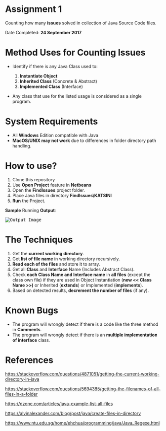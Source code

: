 # Assignment 1

Counting how many **issues** solved in collection of Java Source Code files.

Date Completed: **24 September 2017**

# Method Uses for Counting Issues 

- Identify if there is any Java Class used to:
  1. **Instantiate Object**
  2. **Inherited Class** (Concrete & Abstract)
  3. **Implemented Class** (Interface)

- Any class that use for the listed usage is considered as a single program.

# System Requirements

- All **Windows** Edition compatible with Java
- **MacOS/UNIX may not work** due to differences in folder directory path handling. 

# How to use?

1. Clone this repository
2. Use **Open Project** feature in **Netbeans**
3. Open the **FindIssues** project folder.
4. Place Java files in directory **FindIssues\KATSINI**
5. **Run** the Project. 

**Sample** Running **Output**:
 
<kbd>![Output Image](https://github.com/wzul/237767/blob/master/Assignment_1/FindIssues/sample-running-output.png "Sample Running Output")</kbd>

# The Techniques

1. Get the **current working directory**.
2. Get **list of file name** in working directory recursively.
3. **Read each of the files** and store it to array.
4. Get all **Class** and **Interface** Name (Includes Abstract Class).
5. Check **each Class Name and Interface name** in **all files** (except the class own file) if they are used in Object Instantiation (**new << Class Name >>)** or Inherited (**extends**) or Implemented (**implements**).
6. Based on detected results, **decrement the number of files** (if any).


# Known Bugs

- The program will wrongly detect if there is a code like the three method in **Comments**.
- The program will wrongly detect if there is an **multiple implementation of interface** class.

# References

https://stackoverflow.com/questions/4871051/getting-the-current-working-directory-in-java

https://stackoverflow.com/questions/5694385/getting-the-filenames-of-all-files-in-a-folder

https://dzone.com/articles/java-example-list-all-files

https://alvinalexander.com/blog/post/java/create-files-in-directory

https://www.ntu.edu.sg/home/ehchua/programming/java/Java_Regexe.html
